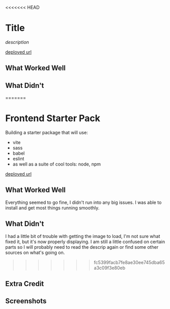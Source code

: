 <<<<<<< HEAD
# Title

*description*

[deployed url](http://url-if-deployed-here)

## What Worked Well

## What Didn't
=======
# Frontend Starter Pack

Building a starter package that will use:
- vite
- sass
- babel
- eslint
- as well as a suite of cool tools: node, npm

[deployed url](https://frontend-starterpack-pmnak.onrender.com)

## What Worked Well
Everything seemed to go fine, I didn't run into any big issues. I was able to install and get most things running smoothly. 

## What Didn't
I had a little bit of trouble with getting the image to load, I'm not sure what fixed it, but it's now properly displaying. I am still a little confused on certain parts so I will probably need to read the descrip again or find some other sources on what's going on. 
>>>>>>> fc5399facb7fe8ae30ee745dba65a3c09f3e80eb

## Extra Credit

## Screenshots
